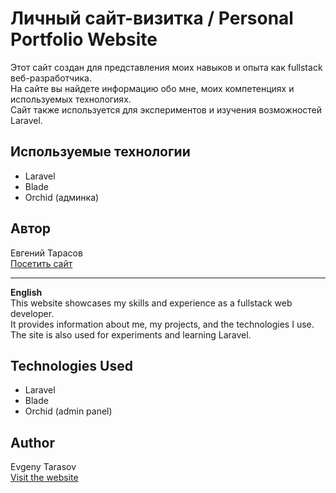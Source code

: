 # Личный сайт-визитка / Personal Portfolio Website

Этот сайт создан для представления моих навыков и опыта как fullstack веб-разработчика.  
На сайте вы найдете информацию обо мне, моих компетенциях и используемых технологиях.  
Сайт также используется для экспериментов и изучения возможностей Laravel.  

## Используемые технологии
- Laravel  
- Blade  
- Orchid (админка)  

## Автор  
Евгений Тарасов  
[Посетить сайт](https://tee.su/)

---

**English**  
This website showcases my skills and experience as a fullstack web developer.  
It provides information about me, my projects, and the technologies I use.  
The site is also used for experiments and learning Laravel.  

## Technologies Used
- Laravel  
- Blade  
- Orchid (admin panel)  

## Author  
Evgeny Tarasov  
[Visit the website](https://tee.su/)
